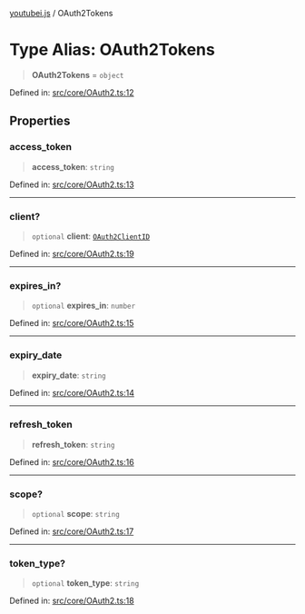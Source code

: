 [youtubei.js](../README.md) / OAuth2Tokens

# Type Alias: OAuth2Tokens

> **OAuth2Tokens** = `object`

Defined in: [src/core/OAuth2.ts:12](https://github.com/LuanRT/YouTube.js/blob/41b810629b3dc2bbebfa322c0c452c3f7303e993/src/core/OAuth2.ts#L12)

## Properties

### access\_token

> **access\_token**: `string`

Defined in: [src/core/OAuth2.ts:13](https://github.com/LuanRT/YouTube.js/blob/41b810629b3dc2bbebfa322c0c452c3f7303e993/src/core/OAuth2.ts#L13)

***

### client?

> `optional` **client**: [`OAuth2ClientID`](OAuth2ClientID.md)

Defined in: [src/core/OAuth2.ts:19](https://github.com/LuanRT/YouTube.js/blob/41b810629b3dc2bbebfa322c0c452c3f7303e993/src/core/OAuth2.ts#L19)

***

### expires\_in?

> `optional` **expires\_in**: `number`

Defined in: [src/core/OAuth2.ts:15](https://github.com/LuanRT/YouTube.js/blob/41b810629b3dc2bbebfa322c0c452c3f7303e993/src/core/OAuth2.ts#L15)

***

### expiry\_date

> **expiry\_date**: `string`

Defined in: [src/core/OAuth2.ts:14](https://github.com/LuanRT/YouTube.js/blob/41b810629b3dc2bbebfa322c0c452c3f7303e993/src/core/OAuth2.ts#L14)

***

### refresh\_token

> **refresh\_token**: `string`

Defined in: [src/core/OAuth2.ts:16](https://github.com/LuanRT/YouTube.js/blob/41b810629b3dc2bbebfa322c0c452c3f7303e993/src/core/OAuth2.ts#L16)

***

### scope?

> `optional` **scope**: `string`

Defined in: [src/core/OAuth2.ts:17](https://github.com/LuanRT/YouTube.js/blob/41b810629b3dc2bbebfa322c0c452c3f7303e993/src/core/OAuth2.ts#L17)

***

### token\_type?

> `optional` **token\_type**: `string`

Defined in: [src/core/OAuth2.ts:18](https://github.com/LuanRT/YouTube.js/blob/41b810629b3dc2bbebfa322c0c452c3f7303e993/src/core/OAuth2.ts#L18)
